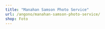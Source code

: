 ```yaml
---
title: "Manahan Samson Photo Service"
url: /angono/manahan-samson-photo-service/
shop: Foto
---
```


